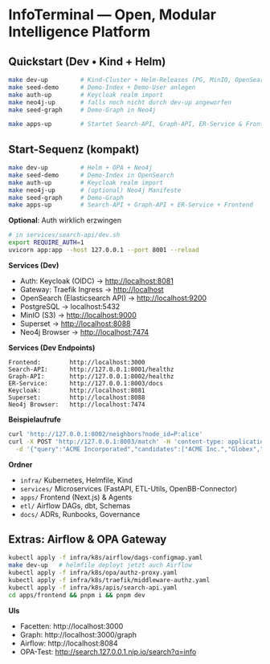 # InfoTerminal — Open, Modular Intelligence Platform

## Quickstart (Dev • Kind + Helm)
```bash
make dev-up         # Kind-Cluster + Helm-Releases (PG, MinIO, OpenSearch, Keycloak, Traefik, Superset)
make seed-demo      # Demo-Index + Demo-User anlegen
make auth-up        # Keycloak realm import
make neo4j-up       # falls noch nicht durch dev-up angeworfen
make seed-graph     # Demo-Graph in Neo4j

make apps-up        # Startet Search-API, Graph-API, ER-Service & Frontend
```

## Start-Sequenz (kompakt)

```bash
make dev-up         # Helm + OPA + Neo4j
make seed-demo      # Demo-Index in OpenSearch
make auth-up        # Keycloak realm import
make neo4j-up       # (optional) Neo4j Manifeste
make seed-graph     # Demo-Graph
make apps-up        # Search-API + Graph-API + ER-Service + Frontend
```

**Optional**: Auth wirklich erzwingen

```bash
# in services/search-api/dev.sh
export REQUIRE_AUTH=1
uvicorn app:app --host 127.0.0.1 --port 8001 --reload
```

**Services (Dev)**

* Auth: Keycloak (OIDC) → [http://localhost:8081](http://localhost:8081)
* Gateway: Traefik Ingress → [http://localhost](http://localhost)
* OpenSearch (Elasticsearch API) → [http://localhost:9200](http://localhost:9200)
* PostgreSQL → localhost:5432
* MinIO (S3) → [http://localhost:9000](http://localhost:9000)
* Superset → [http://localhost:8088](http://localhost:8088)
* Neo4j Browser → [http://localhost:7474](http://localhost:7474)

**Services (Dev Endpoints)**

```
Frontend:        http://localhost:3000
Search-API:      http://127.0.0.1:8001/healthz
Graph-API:       http://127.0.0.1:8002/healthz
ER-Service:      http://127.0.0.1:8003/docs
Keycloak:        http://localhost:8081
Superset:        http://localhost:8088
Neo4j Browser:   http://localhost:7474
```

**Beispielaufrufe**

```bash
curl 'http://127.0.0.1:8002/neighbors?node_id=P:alice'
curl -X POST 'http://127.0.0.1:8003/match' -H 'content-type: application/json' \
  -d '{"query":"ACME Incorporated","candidates":["ACME Inc.","Globex","Acme, Inc."],"limit":3}'
```

**Ordner**

* `infra/` Kubernetes, Helmfile, Kind
* `services/` Microservices (FastAPI, ETL-Utils, OpenBB-Connector)
* `apps/` Frontend (Next.js) & Agents
* `etl/` Airflow DAGs, dbt, Schemas
* `docs/` ADRs, Runbooks, Governance


## Extras: Airflow & OPA Gateway

```bash
kubectl apply -f infra/k8s/airflow/dags-configmap.yaml
make dev-up   # helmfile deployt jetzt auch Airflow
kubectl apply -f infra/k8s/opa/authz-proxy.yaml
kubectl apply -f infra/k8s/traefik/middleware-authz.yaml
kubectl apply -f infra/k8s/apis/search-api.yaml
cd apps/frontend && pnpm i && pnpm dev
```

**UIs**

* Facetten: http://localhost:3000
* Graph:    http://localhost:3000/graph
* Airflow:  http://localhost:8084
* OPA-Test: http://search.127.0.0.1.nip.io/search?q=info
